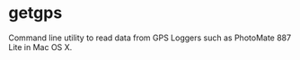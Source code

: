 getgps
======

Command line utility to read data from GPS Loggers such as PhotoMate 887 Lite in Mac OS X.
